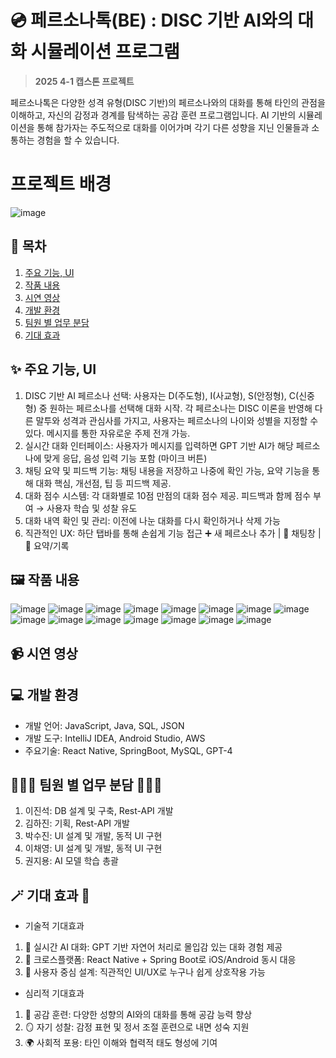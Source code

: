 # 💿 페르소나톡(BE) : DISC 기반 AI와의 대화 시뮬레이션 프로그램
> **2025 4-1 캡스톤 프로젝트**

페르소나톡은 다양한 성격 유형(DISC 기반)의 페르소나와의 대화를 통해 타인의 관점을 이해하고, 자신의 감정과 경계를 탐색하는 공감 훈련 프로그램입니다. AI 기반의 시뮬레이션을 통해 참가자는 주도적으로 대화를 이어가며 각기 다른 성향을 지닌 인물들과 소통하는 경험을 할 수 있습니다.

# 프로젝트 배경
![image](https://github.com/user-attachments/assets/a9a9327a-7041-4370-b211-b44df1ef534a)

## 📆 목차
 1) [주요 기능, UI](#주요-기능)
 2) [작품 내용](#작품-내용)
 3) [시연 영상](#시연-영상)
 4) [개발 환경](#개발-환경)
 5) [팀원 별 업무 분담](#팀원-별-업무-분담)
 6) [기대 효과](#기대-효과)

## ✨ 주요 기능, UI
 1. DISC 기반 AI 페르소나 선택: 사용자는 D(주도형), I(사교형), S(안정형), C(신중형) 중 원하는 페르소나를 선택해 대화 시작. 각 페르소나는 DISC 이론을 반영해 다른 말투와 성격과 관심사를 가지고, 사용자는 페르소나의 나이와 성별을 지정할 수 있다. 메시지를 통한 자유로운 주제 전개 가능.
 2. 실시간 대화 인터페이스: 사용자가 메시지를 입력하면 GPT 기반 AI가 해당 페르소나에 맞게 응답, 음성 입력 기능 포함 (마이크 버튼)
 3. 채팅 요약 및 피드백 기능: 채팅 내용을 저장하고 나중에 확인 가능, 요약 기능을 통해 대화 핵심, 개선점, 팁 등 피드백 제공.
 4. 대화 점수 시스템: 각 대화별로 10점 만점의 대화 점수 제공. 피드백과 함께 점수 부여 → 사용자 학습 및 성찰 유도
 5. 대화 내역 확인 및 관리: 이전에 나눈 대화를 다시 확인하거나 삭제 가능
 6. 직관적인 UX: 하단 탭바를 통해 손쉽게 기능 접근
   ➕ 새 페르소나 추가 | 👤 채팅창 | 📑 요약/기록

## 🖼️ 작품 내용
![image](https://github.com/user-attachments/assets/90b759aa-d04d-4cf0-9a99-737eadc109e3)
![image](https://github.com/user-attachments/assets/4955d00f-9bce-4033-9aff-7dd14fbe2bdc)
![image](https://github.com/user-attachments/assets/0073bc1b-8d6b-442c-b415-9c738b000aa0)
![image](https://github.com/user-attachments/assets/045f0686-4414-4a7a-b21c-e05306fb6803)
![image](https://github.com/user-attachments/assets/4723fd28-b759-441f-a58f-e0032121e991)
![image](https://github.com/user-attachments/assets/d485e424-f852-4854-b9e0-53e05ea91c9f)
![image](https://github.com/user-attachments/assets/a9d4680a-a618-4f69-95e9-0e8ff1e08e91)
![image](https://github.com/user-attachments/assets/ecff8bd8-a20d-4851-a5ec-5deceda4487e)
![image](https://github.com/user-attachments/assets/841ec455-64b1-4253-8290-d1818f59c603)
![image](https://github.com/user-attachments/assets/234ef987-a883-4790-b3d7-7d1520081070)
![image](https://github.com/user-attachments/assets/010bf029-e636-4840-9edb-881a5a41a491)
![image](https://github.com/user-attachments/assets/c382fae7-dccd-442d-83e9-d02317c2dd78)
![image](https://github.com/user-attachments/assets/bdc727f8-530a-4ae8-8eda-6e0c0a06f331)
![image](https://github.com/user-attachments/assets/51e2a718-2d55-4de5-9b85-5cdaa6095d09)
![image](https://github.com/user-attachments/assets/9e186731-4b35-42a0-9735-9b180f00b0e4)

## 📹 시연 영상

##  💻 개발 환경
 - 개발 언어: JavaScript, Java, SQL, JSON
 - 개발 도구: IntelliJ IDEA, Android Studio, AWS
 - 주요기술: React Native, SpringBoot, MySQL, GPT-4

## 👩🏻‍💻 팀원 별 업무 분담 👨🏻‍💻
 1) 이진석: DB 설계 및 구축, Rest-API 개발
 2) 김하진: 기획, Rest-API 개발
 3) 박수진: UI 설계 및 개발, 동적 UI 구현
 4) 이채영: UI 설계 및 개발, 동적 UI 구현
 5) 권지용: AI 모델 학습 총괄

## 🪄 기대 효과 🎩
- 기술적 기대효과
1. 🤖 실시간 AI 대화: GPT 기반 자연어 처리로 몰입감 있는 대화 경험 제공
2. 📱 크로스플랫폼: React Native + Spring Boot로 iOS/Android 동시 대응
3. 🧭 사용자 중심 설계: 직관적인 UI/UX로 누구나 쉽게 상호작용 가능

- 심리적 기대효과
1. 💬 공감 훈련: 다양한 성향의 AI와의 대화를 통해 공감 능력 향상
2. 🪞 자기 성찰: 감정 표현 및 정서 조절 훈련으로 내면 성숙 지원
3. 🌍 사회적 포용: 타인 이해와 협력적 태도 형성에 기여

